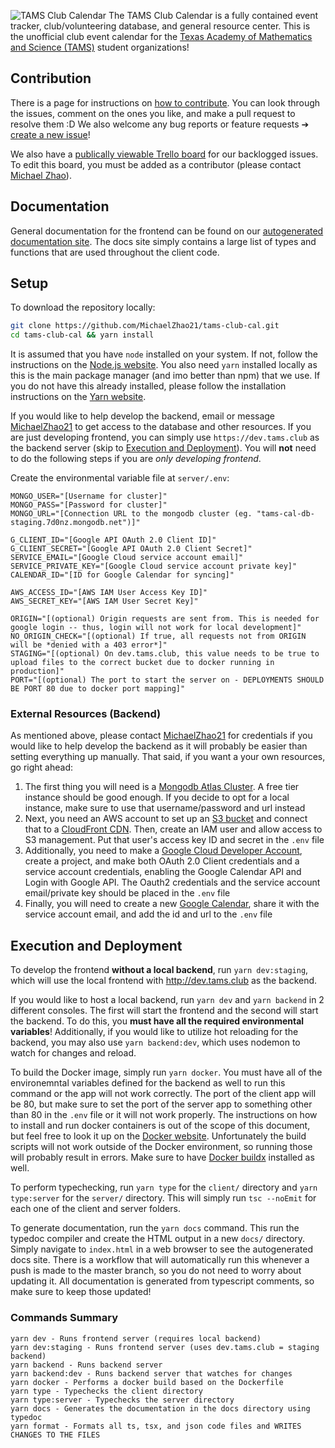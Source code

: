 ![TAMS Club Calendar](client/public/logo-banner.png)
The TAMS Club Calendar is a fully contained event tracker, club/volunteering database, and general resource center. This is the unofficial club event calendar for the [Texas Academy of Mathematics and Science (TAMS)](https://tams.unt.edu/) student organizations!

## Contribution

There is a page for instructions on [how to contribute](CONTRIBUTING.md). You can look through the issues, comment on the ones you like, and make a pull request to resolve them :D We also welcome any bug reports or feature requests ➔ [create a new issue](https://github.com/MichaelZhao21/tams-club-cal/issues/new)!

We also have a [publically viewable Trello board](https://trello.com/b/IhKkspsg/tamsclub-website-planning) for our backlogged issues. To edit this board, you must be added as a contributor (please contact [Michael Zhao](https://github.com/MichaelZhao21)).

## Documentation

General documentation for the frontend can be found on our [autogenerated documentation site](https://docs.tams.club). The docs site simply contains a large list of types and functions that are used throughout the client code.

## Setup

To download the repository locally:

```bash
git clone https://github.com/MichaelZhao21/tams-club-cal.git
cd tams-club-cal && yarn install
```

It is assumed that you have `node` installed on your system. If not, follow the instructions on the [Node.js website](https://nodejs.org/). You also need `yarn` installed locally as this is the main package manager (and imo better than npm) that we use. If you do not have this already installed, please follow the installation instructions on the [Yarn website](https://yarnpkg.com/).

If you would like to help develop the backend, email or message [MichaelZhao21](https://github.com/MichaelZhao21) to get access to the database and other resources. If you are just developing frontend, you can simply use `https://dev.tams.club` as the backend server (skip to [Execution and Deployment](#execution-and-deployment)). You will **not** need to do the following steps if you are *only developing frontend*.

Create the environmental variable file at `server/.env`:

```.env
MONGO_USER="[Username for cluster]"
MONGO_PASS="[Password for cluster]"
MONGO_URL="[Connection URL to the mongodb cluster (eg. "tams-cal-db-staging.7d0nz.mongodb.net")]"

G_CLIENT_ID="[Google API OAuth 2.0 Client ID]"
G_CLIENT_SECRET="[Google API OAuth 2.0 Client Secret]"
SERVICE_EMAIL="[Google Cloud service account email]"
SERVICE_PRIVATE_KEY="[Google Cloud service account private key]"
CALENDAR_ID="[ID for Google Calendar for syncing]"

AWS_ACCESS_ID="[AWS IAM User Access Key ID]"
AWS_SECRET_KEY="[AWS IAM User Secret Key]"

ORIGIN="[(optional) Origin requests are sent from. This is needed for google login -- thus, login will not work for local development]"
NO_ORIGIN_CHECK="[(optional) If true, all requests not from ORIGIN will be *denied with a 403 error*]"
STAGING="[(optional) On dev.tams.club, this value needs to be true to upload files to the correct bucket due to docker running in production]"
PORT="[(optional) The port to start the server on - DEPLOYMENTS SHOULD BE PORT 80 due to docker port mapping]"
```

### External Resources (Backend)

As mentioned above, please contact [MichaelZhao21](https://github.com/MichaelZhao21) for credentials if you would like to help develop the backend as it will probably be easier than setting everything up manually. That said, if you want a your own resources, go right ahead:

1. The first thing you will need is a [Mongodb Atlas Cluster](https://www.mongodb.com/cloud/atlas). A free tier instance should be good enough. If you decide to opt for a local instance, make sure to use that username/password and url instead
2. Next, you need an AWS account to set up an [S3 bucket](https://aws.amazon.com/s3/) and connect that to a [CloudFront CDN](https://aws.amazon.com/cloudfront/). Then, create an IAM user and allow access to S3 management. Put that user's access key ID and secret in the `.env` file
3. Additionally, you need to make a [Google Cloud Developer Account](https://cloud.google.com/docs), create a project, and make both OAuth 2.0 Client credentials and a service account credentials, enabling the Google Calendar API and Login with Google API. The Oauth2 credentials and the service account email/private key should be placed in the `.env` file
4. Finally, you will need to create a new [Google Calendar](https://calendar.google.com), share it with the service account email, and add the id and url to the `.env` file

## Execution and Deployment

To develop the frontend **without a local backend**, run `yarn dev:staging`, which will use the local frontend with http://dev.tams.club as the backend.

If you would like to host a local backend, run `yarn dev` and `yarn backend` in 2 different consoles. The first will start the frontend and the second will start the backend. To do this, you **must have all the required environmental variables**! Additionally, if you would like to utilize hot reloading for the backend, you may also use `yarn backend:dev`, which uses nodemon to watch for changes and reload.

To build the Docker image, simply run `yarn docker`. You must have all of the environemntal variables defined for the backend as well to run this command or the app will not work correctly. The port of the client app will be 80, but make sure to set the port of the server app to something other than 80 in the `.env` file or it will not work properly. The instructions on how to install and run docker containers is out of the scope of this document, but feel free to look it up on the [Docker website](https://docs.docker.com/). Unfortunately the build scripts will not work outside of the Docker environment, so running those will probably result in errors. Make sure to have [Docker buildx](https://github.com/docker/buildx) installed as well.

To perform typechecking, run `yarn type` for the `client/` directory and `yarn type:server` for the `server/` directory. This will simply run `tsc --noEmit` for each one of the client and server folders.

To generate documentation, run the `yarn docs` command. This run the typedoc compiler and create the HTML output in a new `docs/` directory. Simply navigate to `index.html` in a web browser to see the autogenerated docs site. There is a workflow that will automatically run this whenever a push is made to the master branch, so you do not need to worry about updating it. All documentation is generated from typescript comments, so make sure to keep those updated!

### Commands Summary

```
yarn dev - Runs frontend server (requires local backend)
yarn dev:staging - Runs frontend server (uses dev.tams.club = staging backend)
yarn backend - Runs backend server
yarn backend:dev - Runs backend server that watches for changes
yarn docker - Performs a docker build based on the Dockerfile
yarn type - Typechecks the client directory
yarn type:server - Typechecks the server directory
yarn docs - Generates the documentation in the docs directory using typedoc
yarn format - Formats all ts, tsx, and json code files and WRITES CHANGES TO THE FILES
```
